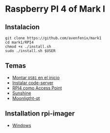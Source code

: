 # Raspberry PI 4 of Mark I

## Instalacion

```
git clone https://github.com/avenfenix/mark1
cd mark1/RPI4
chmod +x ./install.sh
sudo ./install.sh $USER
```

## Temas
- [Montar `USB1` en el inicio](./USB1.md)
- [Instalar code-server](./CODE.md)
- [RPI4 como Access Point](./AP.md)
- [Sunshine](./SUNSHINE.md)
- [Moonligtht-qt](https://github.com/moonlight-stream/moonlight-docs/wiki/Installing-Moonlight-Qt-on-Raspberry-Pi-4)

## Installation rpi-imager
- [Windows](https://downloads.raspberrypi.org/imager/imager_latest.exe)


